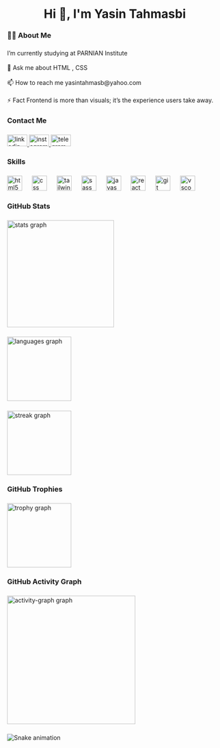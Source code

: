 <h1 align="center">Hi 👋, I'm Yasin Tahmasbi</h1>

###

<h3 align="left">👩‍💻  About Me</h3>

###

<p align="left">I’m currently studying at PARNIAN Institute<br><br>💬 Ask me about HTML , CSS<br><br>📫 How to reach me yasintahmasb@yahoo.com<br><br>⚡ Fact Frontend is more than visuals; it’s the experience users take away.</p>

###

<h3 align="left">Contact Me</h3>

###

<div align="left">
  <a href="https://www.linkedin.com/in/yasin-tahmasbi" target="_blank">
    <img src="https://raw.githubusercontent.com/maurodesouza/profile-readme-generator/master/src/assets/icons/social/linkedin/default.svg" width="47" height="27" alt="linkedin logo"  />
  </a>
  <a href="https://www.instagram.com/yasin_tahmasbii" target="_blank">
    <img src="https://raw.githubusercontent.com/maurodesouza/profile-readme-generator/master/src/assets/icons/social/instagram/default.svg" width="47" height="27" alt="instagram logo"  />
  </a>
  <a href="https://t.me/yasin_thmsb" target="_blank">
    <img src="https://raw.githubusercontent.com/maurodesouza/profile-readme-generator/master/src/assets/icons/social/telegram/default.svg" width="47" height="27" alt="telegram logo"  />
  </a>
</div>

###

<h3 align="left">Skills</h3>

###

<div align="left">
  <img src="https://cdn.jsdelivr.net/gh/devicons/devicon/icons/html5/html5-original.svg" height="35" alt="html5 logo"  />
  <img width="15" />
  <img src="https://cdn.jsdelivr.net/gh/devicons/devicon/icons/css3/css3-original.svg" height="35" alt="css logo"  />
  <img width="15" />
  <img src="https://skillicons.dev/icons?i=tailwind" height="35" alt="tailwindcss logo"  />
  <img width="15" />
  <img src="https://cdn.jsdelivr.net/gh/devicons/devicon/icons/sass/sass-original.svg" height="35" alt="sass logo"  />
  <img width="15" />
  <img src="https://cdn.simpleicons.org/javascript/F7DF1E" height="35" alt="javascript logo"  />
  <img width="15" />
  <img src="https://cdn.jsdelivr.net/gh/devicons/devicon/icons/react/react-original.svg" height="35" alt="react logo"  />
  <img width="15" />
  <img src="https://skillicons.dev/icons?i=git" height="35" alt="git logo"  />
  <img width="15" />
  <img src="https://cdn.jsdelivr.net/gh/devicons/devicon/icons/vscode/vscode-original.svg" height="35" alt="vscode logo"  />
</div>

###

<h3 align="left">GitHub Stats</h3>

###

<div align="left">
  <img src="https://github-readme-stats.vercel.app/api?username=yasin-tahmasbi&hide_title=false&hide_rank=false&show_icons=true&include_all_commits=true&count_private=true&disable_animations=false&theme=default&locale=en&hide_border=false&order=1" height="250" alt="stats graph"  />
</div>

###

<div align="left">
  <img src="https://github-readme-stats.vercel.app/api/top-langs?username=yasin-tahmasbi&locale=en&hide_title=false&layout=compact&card_width=320&langs_count=5&theme=default&hide_border=false&order=2" height="150" alt="languages graph"  />
</div>

###

<div align="left">
  <img src="https://streak-stats.demolab.com?user=yasin-tahmasbi&locale=en&mode=daily&theme=default&hide_border=false&border_radius=5&date_format=%5BY%20%5DM%20j&order=3" height="150" alt="streak graph"  />
</div>

###

<h3 align="left">GitHub Trophies</h3>

###

<div align="left">
  <img src="https://github-profile-trophy.vercel.app?username=yasin-tahmasbi&theme=flat&column=-1&row=1&margin-w=8&margin-h=8&no-bg=false&no-frame=false&order=4" height="150" alt="trophy graph"  />
</div>

###

<h3 align="left">GitHub Activity Graph</h3>

###

<div align="left">
  <img src="https://github-readme-activity-graph.vercel.app/graph?username=yasin-tahmasbi&radius=16&theme=github-light&area=true&order=5&point=57a5ff&title_color=57a5ff&color=57a5ff&line=57a5ff&area_color=57a5ff" height="300" alt="activity-graph graph"  />
</div>

###

<img src="https://raw.githubusercontent.com/yasin-tahmasbi/yasin-tahmasbi/output/snake.svg" alt="Snake animation" />

###
